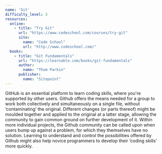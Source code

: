 ```yaml
---
name: 'Git' 
difficulty_level: 3
resources:
  online: 
    - title: "Try Git"
      url: "https://www.codeschool.com/courses/try-git"
      site:
        name: "Code School" 
        url: "http://www.codeschool.com/"
  books:
    - title: "Git Fundamentals"
      url: "https://learnable.com/books/git-fundamentals"
      author:
        name: "Thom Parkin"
      publisher: 
        name: "Sitepoint"
---
```


GitHub is an essential platform to learn coding skills, where you're supported by other users. Github offers the means needed for a group to work both collectively and simultaneously on a single file, without ‘contaminating’ the original. Different changes (or parts thereof) might be moulded together and applied to the original at a latter stage, allowing the community to gain common ground on further development of it. Within more individual projects, the Github community can be called upon when users bump up against a problem, for which they themselves have no solution. Learning to understand and control the possibilities offered by Github might also help novice programmers to develop their ‘coding skills’ more quickly.
